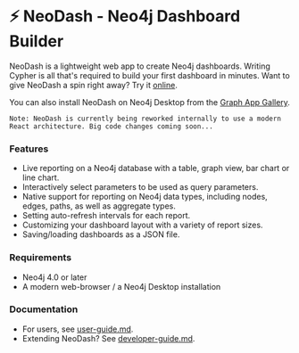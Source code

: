 # ⚡ NeoDash - Neo4j Dashboard Builder
NeoDash is a lightweight web app to create Neo4j dashboards. 
Writing Cypher is all that's required to build your first dashboard in minutes. Want to give NeoDash a spin right away? Try it [online](https://neodash.graphapp.io/).

You can also install NeoDash on Neo4j Desktop from the [Graph App Gallery](https://install.graphapp.io/).

```
Note: NeoDash is currently being reworked internally to use a modern React architecture. Big code changes coming soon...
```

### Features
- Live reporting on a Neo4j database with a table, graph view, bar chart or line chart.
- Interactively select parameters to be used as query parameters.
- Native support for reporting on Neo4j data types, including nodes, edges, paths, as well as aggregate types.
- Setting auto-refresh intervals for each report.
- Customizing your dashboard layout with a variety of report sizes.
- Saving/loading dashboards as a JSON file.

### Requirements    
- Neo4j 4.0 or later
- A modern web-browser / a Neo4j Desktop installation
### Documentation
- For users, see [user-guide.md](./doc/user-guide.md).
- Extending NeoDash? See [developer-guide.md](./doc/developer-guide.md).

